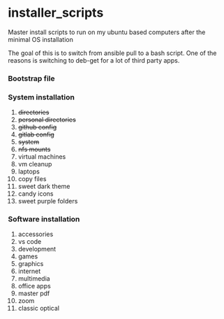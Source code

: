 # installer_scripts
Master install scripts to run on my ubuntu based computers after the minimal OS installation

The goal of this is to switch from ansible pull to a bash script.  One of the reasons is switching to deb-get for a lot of third party apps.

### Bootstrap file


### System installation
1. ~~directories~~
2. ~~personal directories~~
3. ~~github config~~
4. ~~gitlab config~~
5. ~~system~~
6. ~~nfs mounts~~
7. virtual machines
8. vm cleanup
9. laptops
10. copy files
11. sweet dark theme
12. candy icons
13. sweet purple folders

### Software installation
1. accessories
2. vs code
3. development
4. games
5. graphics
6. internet
7. multimedia
8. office apps
9. master pdf
10. zoom
11. classic optical
